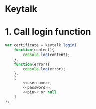 # Keytalk

# 1. Call login function

```javascript
var certificate = keytalk.login(
    function(content){
        console.log(content);
    },
    function(error){
        console.log(error);
    },
    [
        <<username>>,
        <<password>>,
        <<pin>< or null
    ]
);

